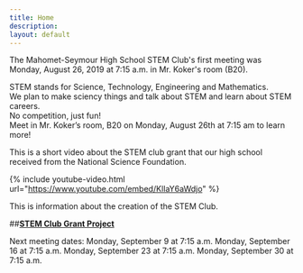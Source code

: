 ```yaml
---
title: Home
description:
layout: default
---
```


The Mahomet-Seymour High School STEM Club's first meeting was Monday, August 26, 2019 at 7:15 a.m. in Mr. Koker's room (B20).



STEM stands for Science, Technology, Engineering and Mathematics.  
We plan to make sciency things and talk about STEM and learn about STEM careers.  
No competition, just fun!  
Meet in Mr. Koker’s room, B20 on Monday, August 26th at 7:15 am to learn more!



This is a short video about the STEM club grant that our high school received from the National Science Foundation.


{% include youtube-video.html url="https://www.youtube.com/embed/KlIaY6aWdjo" %}



This is information about the creation of the STEM Club.



##**[STEM Club Grant Project](https://ece.illinois.edu/newsroom/article/34060)**




Next meeting dates:
Monday, September 9 at 7:15 a.m.
Monday, September 16 at 7:15 a.m.
Monday, September 23 at 7:15 a.m.
Monday, September 30 at 7:15 a.m.
